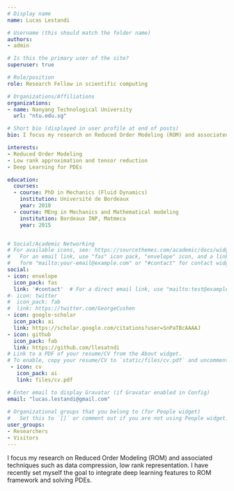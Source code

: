 ```yaml
---
# Display name
name: Lucas Lestandi

# Username (this should match the folder name)
authors:
- admin

# Is this the primary user of the site?
superuser: true

# Role/position
role: Research Fellow in scientific computing

# Organizations/Affiliations
organizations:
- name: Nanyang Technological University
  url: "ntu.edu.sg"

# Short bio (displayed in user profile at end of posts)
bio: I focus my research on Reduced Order Modeling (ROM) and associated techniques such as data compression, low rank representation. I have recently set myself the goal to integrate deep learning features to ROM framework and solving PDEs.

interests:
- Reduced Order Modeling
- Low rank approximation and tensor reduction
- Deep Learning for PDEs

education:
  courses:
  - course: PhD in Mechanics (Fluid Dynamics)
    institution: Université de Bordeaux
    year: 2018
  - course: MEng in Mechanics and Mathematical modeling
    institution: Bordeaux INP, Matmeca
    year: 2015


# Social/Academic Networking
# For available icons, see: https://sourcethemes.com/academic/docs/widgets/#icons
#   For an email link, use "fas" icon pack, "envelope" icon, and a link in the
#   form "mailto:your-email@example.com" or "#contact" for contact widget.
social:
- icon: envelope
  icon_pack: fas
  link: '#contact'  # For a direct email link, use "mailto:test@example.org".
#- icon: twitter
#  icon_pack: fab
#  link: https://twitter.com/GeorgeCushen
- icon: google-scholar
  icon_pack: ai
  link: https://scholar.google.com/citations?user=SnPaTBcAAAAJ
- icon: github
  icon_pack: fab
  link: https://github.com/llesatndi
# Link to a PDF of your resume/CV from the About widget.
# To enable, copy your resume/CV to `static/files/cv.pdf` and uncomment the lines below.  
 - icon: cv
   icon_pack: ai
   link: files/cv.pdf

# Enter email to display Gravatar (if Gravatar enabled in Config)
email: "lucas.lestandi@gmail.com"
  
# Organizational groups that you belong to (for People widget)
#   Set this to `[]` or comment out if you are not using People widget.  
user_groups:
- Researchers
- Visitors
---
```


I focus my research on Reduced Order Modeling (ROM) and associated techniques such as data compression, low rank representation. I have recently set myself the goal to integrate deep learning features to ROM framework and solving PDEs.

